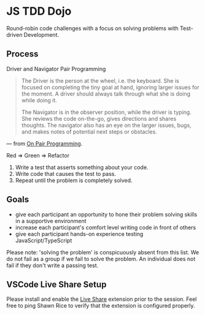 # JS TDD Dojo

Round-robin code challenges with a focus on solving problems with Test-driven Development.

## Process

Driver and Navigator Pair Programming

> The Driver is the person at the wheel, i.e. the keyboard. She is focused on completing the tiny goal at hand, ignoring larger issues for the moment. A driver should always talk through what she is doing while doing it.
>
> The Navigator is in the observer position, while the driver is typing. She reviews the code on-the-go, gives directions and shares thoughts. The navigator also has an eye on the larger issues, bugs, and makes notes of potential next steps or obstacles.

— from [On Pair Programming](https://martinfowler.com/articles/on-pair-programming.html#DriverAndNavigator).

Red => Green => Refactor

1. Write a test that asserts something about your code.
2. Write code that causes the test to pass.
3. Repeat until the problem is completely solved.

## Goals

- give each participant an opportunity to hone their problem solving skills in a supportive environment
- increase each participant's comfort level writing code in front of others
- give each participant hands-on experience testing JavaScript/TypeScript

Please note: 'solving the problem' is conspicuously absent from this list. We do not fail as a group if we fail to solve the problem. An individual does not fail if they don't write a passing test.

## VSCode Live Share Setup

Please install and enable the [Live Share](https://code.visualstudio.com/learn/collaboration/live-share#_get-started-with-live-share) extension prior to the session. Feel free to ping Shawn Rice to verify that the extension is configured properly.
